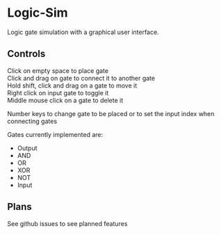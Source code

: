 # Logic-Sim
Logic gate simulation with a graphical user interface.
## Controls
Click on empty space to place gate  
Click and drag on gate to connect it to another gate  
Hold shift, click and drag on a gate to move it  
Right click on input gate to toggle it  
Middle mouse click on a gate to delete it

Number keys to change gate to be placed or to set the input index when connecting gates

Gates currently implemented are:
* Output
* AND
* OR
* XOR
* NOT
* Input

## Plans
See github issues to see planned features
